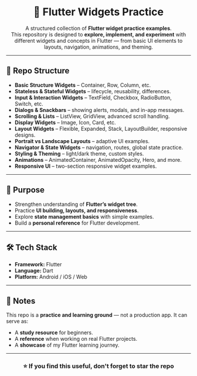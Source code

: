 <h1 align="center">📱 Flutter Widgets Practice</h1>

<p align="center">
  A structured collection of <b>Flutter widget practice examples</b>.<br/>
  This repository is designed to <b>explore, implement, and experiment</b> with different widgets and concepts in Flutter — from basic UI elements to layouts, navigation, animations, and theming.
</p>

<hr/>

<h2>📂 Repo Structure</h2>
<ul>
  <li><b>Basic Structure Widgets</b> – Container, Row, Column, etc.</li>
  <li><b>Stateless & Stateful Widgets</b> – lifecycle, reusability, differences.</li>
  <li><b>Input & Interaction Widgets</b> – TextField, Checkbox, RadioButton, Switch, etc.</li>
  <li><b>Dialogs & Snackbars</b> – showing alerts, modals, and in-app messages.</li>
  <li><b>Scrolling & Lists</b> – ListView, GridView, advanced scroll handling.</li>
  <li><b>Display Widgets</b> – Image, Icon, Card, etc.</li>
  <li><b>Layout Widgets</b> – Flexible, Expanded, Stack, LayoutBuilder, responsive designs.</li>
  <li><b>Portrait vs Landscape Layouts</b> – adaptive UI examples.</li>
  <li><b>Navigator & State Widgets</b> – navigation, routes, global state practice.</li>
  <li><b>Styling & Theming</b> – light/dark theme, custom styles.</li>
  <li><b>Animations</b> – AnimatedContainer, AnimatedOpacity, Hero, and more.</li>
  <li><b>Responsive UI</b> – two-section responsive widget examples.</li>
</ul>

<hr/>

<h2>🎯 Purpose</h2>
<ul>
  <li>Strengthen understanding of <b>Flutter’s widget tree</b>.</li>
  <li>Practice <b>UI building, layouts, and responsiveness</b>.</li>
  <li>Explore <b>state management basics</b> with simple examples.</li>
  <li>Build a <b>personal reference</b> for Flutter development.</li>
</ul>

<hr/>

<h2>🛠️ Tech Stack</h2>
<ul>
  <li><b>Framework:</b> Flutter</li>
  <li><b>Language:</b> Dart</li>
  <li><b>Platform:</b> Android / iOS / Web</li>
</ul>

<hr/>

<h2>📌 Notes</h2>
<p>
This repo is a <b>practice and learning ground</b> — not a production app.  
It can serve as:
</p>
<ul>
  <li>A <b>study resource</b> for beginners.</li>
  <li>A <b>reference</b> when working on real Flutter projects.</li>
  <li>A <b>showcase</b> of my Flutter learning journey.</li>
</ul>

<hr/>

<h3 align="center">⭐ If you find this useful, don't forget to star the repo</h3>

